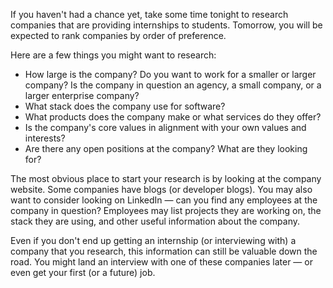 If you haven't had a chance yet, take some time tonight to research companies that are providing internships to students. Tomorrow, you will be expected to rank companies by order of preference.

Here are a few things you might want to research:

* How large is the company? Do you want to work for a smaller or larger company? Is the company in question an agency, a small company, or a larger enterprise company?
* What stack does the company use for software?
* What products does the company make or what services do they offer?
* Is the company's core values in alignment with your own values and interests?
* Are there any open positions at the company? What are they looking for?

The most obvious place to start your research is by looking at the company website. Some companies have blogs (or developer blogs). You may also want to consider looking on LinkedIn — can you find any employees at the company in question? Employees may list projects they are working on, the stack they are using, and other useful information about the company.

Even if you don't end up getting an internship (or interviewing with) a company that you research, this information can still be valuable down the road. You might land an interview with one of these companies later — or even get your first (or a future) job.